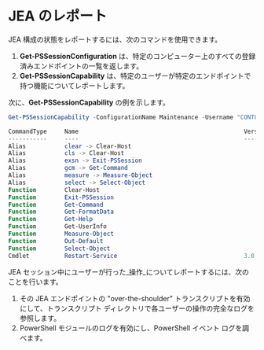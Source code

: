 # JEA のレポート
JEA 構成の状態をレポートするには、次のコマンドを使用できます。
1.  **Get-PSSessionConfiguration** は、特定のコンピューター上のすべての登録済みエンドポイントの一覧を返します。
2.  **Get-PSSessionCapability** は、特定のユーザーが特定のエンドポイントで持つ機能についてレポートします。

次に、**Get-PSSessionCapability** の例を示します。
```powershell
Get-PSSessionCapability -ConfigurationName Maintenance -Username "CONTOSO\JohnDoe"

CommandType     Name                                               Version    Source           
-----------     ----                                               -------    ------           
Alias           clear -> Clear-Host                                                            
Alias           cls -> Clear-Host                                                              
Alias           exsn -> Exit-PSSession                                                         
Alias           gcm -> Get-Command                                                             
Alias           measure -> Measure-Object                                                      
Alias           select -> Select-Object                                                        
Function        Clear-Host                                                                     
Function        Exit-PSSession                                                                 
Function        Get-Command                                                                    
Function        Get-FormatData                                                                 
Function        Get-Help                                                                       
Function        Get-UserInfo                                                                   
Function        Measure-Object                                                                 
Function        Out-Default                                                                    
Function        Select-Object                                                                  
Cmdlet          Restart-Service                                    3.0.0.0 Microsof...


```

JEA セッション中にユーザーが行った_操作_についてレポートするには、次のことを行います。
1. その JEA エンドポイントの "over-the-shoulder" トランスクリプトを有効にして、トランスクリプト ディレクトリで各ユーザーの操作の完全なログを参照します。
2. PowerShell モジュールのログを有効にし、PowerShell イベント ログを調べます。<!--HONumber=Mar16_HO2-->
